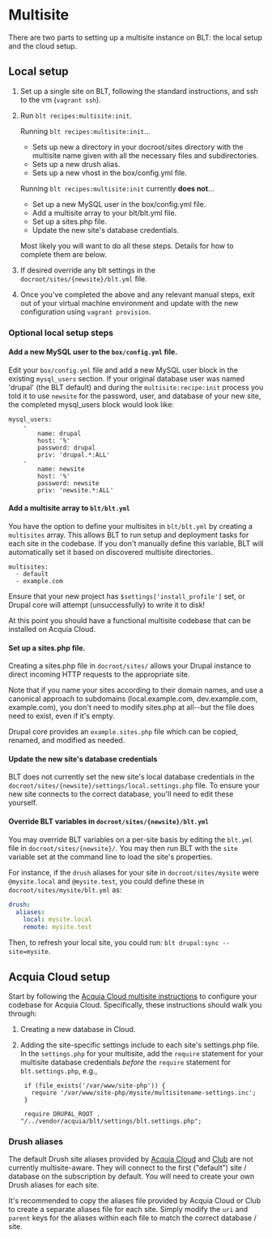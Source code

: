 # Multisite

There are two parts to setting up a multisite instance on BLT: the local setup and the cloud setup.

## Local setup

1. Set up a single site on BLT, following the standard instructions, and ssh to the vm (`vagrant ssh`).
1. Run `blt recipes:multisite:init`.
    
    Running `blt recipes:multisite:init`...
    
    * Sets up new a directory in your docroot/sites directory with the multisite name given with all the necessary files and subdirectories.
    * Sets up a new drush alias.
    * Sets up a new vhost in the box/config.yml file. 
    
    Running `blt recipes:multisite:init` currently **does not**...
    
    * Set up a new MySQL user in the box/config.yml file.
    * Add a multisite array to your blt/blt.yml file.
    * Set up a sites.php file.
    * Update the new site's database credentials.

    Most likely you will want to do all these steps. Details for how to complete them are below. 

1. If desired override any blt settings in the `docroot/sites/{newsite}/blt.yml` file.
1. Once you've completed the above and any relevant manual steps, exit out of your virtual machine environment and update with the new configuration using `vagrant provision`.

### Optional local setup steps

#### Add a new MySQL user to the `box/config.yml` file.

Edit your `box/config.yml` file and add a new MySQL user block in the existing `mysql_users` section. If your original database user was named 'drupal' (the BLT default) and during the `multisite:recipe:init` process you told it to use `newsite` for the password, user, and database of your new site, the completed mysql_users block would look like:

```
mysql_users:
    -
        name: drupal
        host: '%'
        password: drupal
        priv: 'drupal.*:ALL'
    -
        name: newsite
        host: '%'
        password: newsite
        priv: 'newsite.*:ALL'
```


#### Add a multisite array to `blt/blt.yml`

You have the option to define your multisites in `blt/blt.yml` by creating a `multisites` array. This allows BLT to run setup and deployment tasks for each site in the codebase. If you don't manually define this variable, BLT will automatically set it based on discovered multisite directories.

    multisites:
      - default
      - example.com

Ensure that your new project has `$settings['install_profile']` set, or Drupal core will attempt (unsuccessfully) to write it to disk!

At this point you should have a functional multisite codebase that can be installed on Acquia Cloud.

#### Set up a sites.php file.

Creating a sites.php file in `docroot/sites/` allows your Drupal instance to direct incoming HTTP requests to the appropriate site. 

Note that if you name your sites according to their domain names, and use a canonical approach to subdomains (local.example.com, dev.example.com, example.com), you don't need to modify sites.php at all--but the file does need to exist, even if it's empty.

Drupal core provides an `example.sites.php` file which can be copied, renamed, and modified as needed.

#### Update the new site's database credentials

BLT does not currently set the new site's local database credentials in the `docroot/sites/{newsite}/settings/local.settings.php` file. To ensure your new site connects to the correct database, you'll need to edit these yourself.

#### Override BLT variables in `docroot/sites/{newsite}/blt.yml`

You may override BLT variables on a per-site basis by editing the `blt.yml` file in `docroot/sites/{newsite}/`. You may then run BLT with the `site` variable set at the command line to load the site's properties.

For instance, if the `drush` aliases for your site in `docroot/sites/mysite` were `@mysite.local` and `@mysite.test`, you could define these in `docroot/sites/mysite/blt.yml` as:

```yaml
drush:
  aliases:
    local: mysite.local
    remote: mysite.test
```

Then, to refresh your local site, you could run: `blt drupal:sync --site=mysite`.

## Acquia Cloud setup

Start by following the [Acquia Cloud multisite instructions](https://docs.acquia.com/acquia-cloud/multisite) to configure your codebase for Acquia Cloud. Specifically, these instructions should walk you through:

1. Creating a new database in Cloud.
2. Adding the site-specific settings include to each site's settings.php file. In the `settings.php` for your multisite, add the `require` statement for your multisite database credentials *before* the `require` statement for `blt.settings.php`, e.g.,

        if (file_exists('/var/www/site-php')) {
          require '/var/www/site-php/mysite/multisitename-settings.inc';
        }

        require DRUPAL_ROOT . "/../vendor/acquia/blt/settings/blt.settings.php";

### Drush aliases

The default Drush site aliases provided by [Acquia Cloud](https://docs.acquia.com/acquia-cloud/drush/aliases) and [Club](https://github.com/acquia/club#usage) are not currently multisite-aware. They will connect to the first ("default") site / database on the subscription by default. You will need to create your own Drush aliases for each site.

It's recommended to copy the aliases file provided by Acquia Cloud or Club to create a separate aliases file for each site. Simply modify the `uri` and `parent` keys for the aliases within each file to match the correct database / site.
